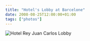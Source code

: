 ```yaml
---
title: "Hotel's Lobby at Barcelone"
date: 2008-08-25T12:00:00+01:00
tags: ["photos"]
---
```


![Hotel Rey Juan Carlos Lobby](/images/barcelone.jpg#center)
